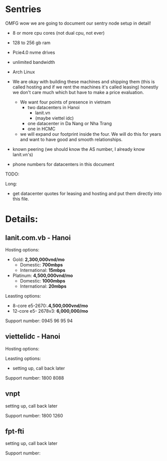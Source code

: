 # Sentries

OMFG wow we are going to document our sentry node setup in detail!


* 8 or more cpu cores (not dual cpu, not ever)
* 128 to 256 gb ram
* Pcie4.0 nvme drives
* unlimited bandwidth
* Arch Linux

* We are okay with building these machines and shipping them (this is called hosting and if we rent the machines it's called leasing) honestly we don't care much which but have to make a price evaluation.
  * We want four points of presence in vietnam
    * two datacenters in Hanoi
      * lanit.vn
      * (maybe viettel idc)
    * one datacenter in Da Nang or Nha Trang
    * one in HCMC
  * we will expand our footprint inside the four.  We will do this for years and want to have good and smooth relationships.      
* known peering (we should know the AS number, I already know lanit.vn's)
* phone numbers for datacenters in this document


TODO:

Long:
  * get datacenter quotes for leasing and hosting and put them directly into this file. 


# Details:

## lanit.com.vb - Hanoi
Hosting options:
* Gold: **2,300,000vnd/mo**
  * Domestic: **700mbps**
  * International: **15mbps**
* Platinum: **4,500,000vnd/mo**
  * Domestic: **1000mbps**
  * International: **20mbps**
 
Leasting options:
* 8-core e5-2670:.**4,500,000vnd/mo**
* 12-core e5- 2678v3: **6,000,000/mo**

Support number: 0945 96 95 94

## viettelidc - Hanoi
Hosting options:

Leasting options:

* setting up, call back later

Support number: 1800 8088


## vnpt
setting up, call back later


Support number: 1800 1260




## fpt-fti

setting up, call back later


Support number: 
